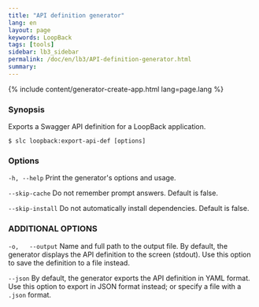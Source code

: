 ```yaml
---
title: "API definition generator"
lang: en
layout: page
keywords: LoopBack
tags: [tools]
sidebar: lb3_sidebar
permalink: /doc/en/lb3/API-definition-generator.html
summary:
---
```


{% include content/generator-create-app.html lang=page.lang %}

### Synopsis

Exports a Swagger API definition for a LoopBack application.

```shell
$ slc loopback:export-api-def [options]
```

### Options

`-h, --help`
Print the generator's options and usage.

`--skip-cache`
Do not remember prompt answers. Default is false.

`--skip-install`
Do not automatically install dependencies. Default is false.

### ADDITIONAL OPTIONS

`-o,   --output`
Name and full path to the output file. By default, the generator displays the API definition to the screen (stdout). Use this option to save the definition to a file instead.

`--json`
By default, the generator exports the API definition in YAML format. Use this option to export in JSON format instead; or specify a file with a `.json` format.
